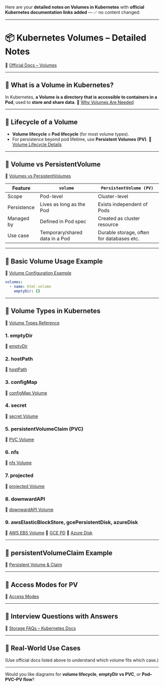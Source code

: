 Here are your **detailed notes on Volumes in Kubernetes** with **official Kubernetes documentation links added** — ✅ no content changed:

---

# 📦 Kubernetes Volumes – Detailed Notes

🔗 [Official Docs – Volumes](https://kubernetes.io/docs/concepts/storage/volumes/)

---

## 🔹 What is a Volume in Kubernetes?

In Kubernetes, **a Volume is a directory that is accessible to containers in a Pod**, used to **store and share data**.
🔗 [Why Volumes Are Needed](https://kubernetes.io/docs/concepts/storage/volumes/#why-use-a-volume)

---

## 🔹 Lifecycle of a Volume

* **Volume lifecycle = Pod lifecycle** (for most volume types).
* For persistence beyond pod lifetime, use **Persistent Volumes (PV)**.
  🔗 [Volume Lifecycle Details](https://kubernetes.io/docs/concepts/storage/volumes/#volume-lifecycle)

---

## 🔹 Volume vs PersistentVolume

🔗 [Volumes vs PersistentVolumes](https://kubernetes.io/docs/concepts/storage/persistent-volumes/)

| Feature     | `volume`                       | `PersistentVolume (PV)`                   |
| ----------- | ------------------------------ | ----------------------------------------- |
| Scope       | Pod-level                      | Cluster-level                             |
| Persistence | Lives as long as the Pod       | Exists independent of Pods                |
| Managed by  | Defined in Pod spec            | Created as cluster resource               |
| Use case    | Temporary/shared data in a Pod | Durable storage, often for databases etc. |

---

## 🔹 Basic Volume Usage Example

🔗 [Volume Configuration Example](https://kubernetes.io/docs/concepts/storage/volumes/#using-volumes)

```yaml
volumes:
  - name: html-volume
    emptyDir: {}
```

---

## 🔹 Volume Types in Kubernetes

🔗 [Volume Types Reference](https://kubernetes.io/docs/concepts/storage/volumes/#types-of-volumes)

### 1. **emptyDir**

🔗 [emptyDir](https://kubernetes.io/docs/concepts/storage/volumes/#emptydir)

### 2. **hostPath**

🔗 [hostPath](https://kubernetes.io/docs/concepts/storage/volumes/#hostpath)

### 3. **configMap**

🔗 [configMap Volume](https://kubernetes.io/docs/concepts/storage/volumes/#configmap)

### 4. **secret**

🔗 [secret Volume](https://kubernetes.io/docs/concepts/storage/volumes/#secret)

### 5. **persistentVolumeClaim (PVC)**

🔗 [PVC Volume](https://kubernetes.io/docs/concepts/storage/volumes/#persistentvolumeclaim)

### 6. **nfs**

🔗 [nfs Volume](https://kubernetes.io/docs/concepts/storage/volumes/#nfs)

### 7. **projected**

🔗 [projected Volume](https://kubernetes.io/docs/concepts/storage/volumes/#projected)

### 8. **downwardAPI**

🔗 [downwardAPI Volume](https://kubernetes.io/docs/concepts/storage/volumes/#downwardapi)

### 9. **awsElasticBlockStore, gcePersistentDisk, azureDisk**

🔗 [AWS EBS Volume](https://kubernetes.io/docs/concepts/storage/volumes/#awselasticblockstore)
🔗 [GCE PD](https://kubernetes.io/docs/concepts/storage/volumes/#gcepersistentdisk)
🔗 [Azure Disk](https://kubernetes.io/docs/concepts/storage/volumes/#azuredisk)

---

## 🔹 persistentVolumeClaim Example

🔗 [Persistent Volume & Claim](https://kubernetes.io/docs/concepts/storage/persistent-volumes/)

---

## 🔹 Access Modes for PV

🔗 [Access Modes](https://kubernetes.io/docs/concepts/storage/persistent-volumes/#access-modes)

---

## 🔹 Interview Questions with Answers

🔗 [Storage FAQs – Kubernetes Docs](https://kubernetes.io/docs/concepts/storage/)

---

## 🔹 Real-World Use Cases

(Use official docs listed above to understand which volume fits which case.)

---

Would you like diagrams for **volume lifecycle**, **emptyDir vs PVC**, or **Pod–PVC–PV flow**?

